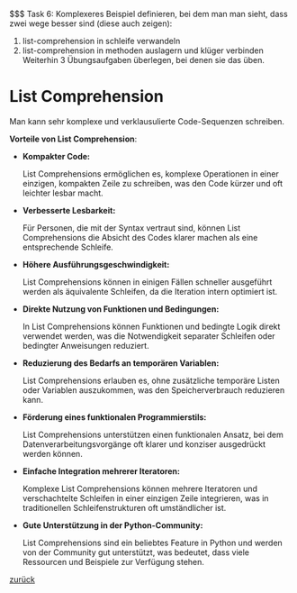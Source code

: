 $$$ Task 6:
Komplexeres Beispiel definieren, bei dem man man sieht, dass zwei wege besser sind (diese auch zeigen):
1. list-comprehension in schleife verwandeln
2. list-comprehension in methoden auslagern und klüger verbinden
Weiterhin 3 Übungsaufgaben überlegen, bei denen sie das üben.

# List Comprehension

Man kann sehr komplexe und verklausulierte Code-Sequenzen schreiben.

[//]: # (```python)

[//]: # (words = ["apple", "banana", "cherry", "date", "fig", "grape", "apple", "kiwi", "jamberry"])

[//]: # ()
[//]: # (print &#40;[&#40;word.upper&#40;&#41;, len&#40;word&#41;&#41; for word in set&#40;words&#41; if len&#40;word&#41; > 3]&#41;)

[//]: # (```)

[//]: # ()
[//]: # (**Frage**: Was wird hier ausgegeben?)

[//]: # ()
[//]: # ()
[//]: # (```python)

[//]: # (my_list = [x ** 2 for x in range&#40;20&#41; if x % 2 == 0 if x % 3 == 0])

[//]: # (```)

[//]: # ()
[//]: # (**Aufgabe:** Schreiben sie den Code in einfachen imperativen Code um.)

[//]: # ()
[//]: # (**Frage**: Welche Argumente für die komplexe Schreibweise könnte es geben?)

**Vorteile von List Comprehension**:

- **Kompakter Code:** 

    List Comprehensions ermöglichen es, komplexe Operationen in einer einzigen, kompakten Zeile zu schreiben, was den Code kürzer und oft leichter lesbar macht.

- **Verbesserte Lesbarkeit:** 

    Für Personen, die mit der Syntax vertraut sind, können List Comprehensions die Absicht des Codes klarer machen als eine entsprechende Schleife.

- **Höhere Ausführungsgeschwindigkeit:** 

    List Comprehensions können in einigen Fällen schneller ausgeführt werden als äquivalente Schleifen, da die Iteration intern optimiert ist.

- **Direkte Nutzung von Funktionen und Bedingungen:** 

    In List Comprehensions können Funktionen und bedingte Logik direkt verwendet werden, was die Notwendigkeit separater Schleifen oder bedingter Anweisungen reduziert.

- **Reduzierung des Bedarfs an temporären Variablen:** 

    List Comprehensions erlauben es, ohne zusätzliche temporäre Listen oder Variablen auszukommen, was den Speicherverbrauch reduzieren kann.

- **Förderung eines funktionalen Programmierstils:** 

    List Comprehensions unterstützen einen funktionalen Ansatz, bei dem Datenverarbeitungsvorgänge oft klarer und konziser ausgedrückt werden können.

- **Einfache Integration mehrerer Iteratoren:** 

    Komplexe List Comprehensions können mehrere Iteratoren und verschachtelte Schleifen in einer einzigen Zeile integrieren, was in traditionellen Schleifenstrukturen oft umständlicher ist.

- **Gute Unterstützung in der Python-Community:** 

    List Comprehensions sind ein beliebtes Feature in Python und werden von der Community gut unterstützt, was bedeutet, dass viele Ressourcen und Beispiele zur Verfügung stehen.

[zurück](../TheGoodPractices)